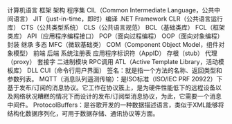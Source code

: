 计算机语言
框架
架构
程序集
CIL（Common Intermediate Language，公共中间语言）
JIT（just-in-time，即时）编译
.NET Framework
CLR（公共语言运行库）
CTS（公共类型系统）
CLS（公共语言规范）
BCL（基础类库）
FCL（框架类库）
API（应用程序编程接口）
POP（面向过程编程）
OOP（面向对象编程）
封装
继承
多态
MFC（微软基础类）
COM（Component Object Model，组件对象模型）
前端
后端
系统注册表
应用程序标识符（AppID）
存根（stub）
代理（proxy）
套接字
二进制模块
RPC调用
ATL（Active Template Library，活动模板库）
DLL
CUI（命令行用户界面）
签名：就是指一个方法的名称、返回类型和参数列表。
MQTT（消息队列遥测传输）：是ISO标准（ISO/IEC PRF 20922）下基于发布/订阅的消息协议。它工作在协议簇上，是为硬件性能低下的远程设备以及网络状况糟糕的情况下而设计的发布/订阅型消息协议，为此，它需要一个消息中间件。
ProtocolBuffers：是谷歌开发的一种数据描述语言，类似于XML能够将结构化数据序列化，可用于数据存储、通讯协议等方面。
